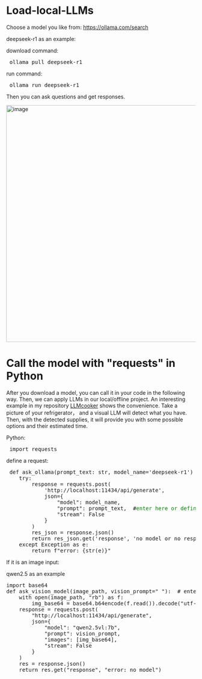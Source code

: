 # Load-local-LLMs
Choose a model you like from: https://ollama.com/search

deepseek-r1 as an example: 

download command: 
<pre> ollama pull deepseek-r1 </pre>

run command: 
<pre> ollama run deepseek-r1  </pre>

Then you can ask questions and get responses. 

<img width="1113" height="628" alt="image" src="https://github.com/user-attachments/assets/1053f315-0bc3-4118-b3d5-66b33583833f" />



# Call the model with "requests" in Python

After you download a model, you can call it in your code in the following way. Then, we can apply LLMs in our local/offline project. An interesting example in my repository [LLMcooker](https://github.com/zsdbn0901/LLMcooker) shows the convenience. Take a picture of your refrigerator， and a visual LLM will detect what you have. Then, with the detected supplies, it will provide you with some possible options and their estimated time. 

Python: 
<pre> import requests  </pre>

define a request: 
<pre> def ask_ollama(prompt_text: str, model_name='deepseek-r1') -> str:
    try:
        response = requests.post(
            'http://localhost:11434/api/generate',
            json={
                "model": model_name,
                "prompt": prompt_text,  #<span style="color:green">enter here or define where you need to use</span> 
                "stream": False
            }
        )
        res_json = response.json()
        return res_json.get('response', 'no model or no responses')
    except Exception as e:
        return f"error: {str(e)}"    </pre>

If it is an image input: 

qwen2.5 as an example
<pre>import base64
def ask_vision_model(image_path, vision_prompt=" "):  # enter prompt about the image here or define where you need to use
    with open(image_path, "rb") as f:
        img_base64 = base64.b64encode(f.read()).decode("utf-8")
    response = requests.post(
        "http://localhost:11434/api/generate",
        json={
            "model": "qwen2.5vl:7b",
            "prompt": vision_prompt,
            "images": [img_base64],
            "stream": False
        }
    )
    res = response.json()
    return res.get("response", "error: no model")</pre>


